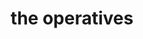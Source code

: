 ---
title: "the operatives"
id: tag.id
permalink: "/tags/the%20operatives"
videos: [2079,2080,2081,2082]
---